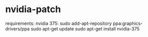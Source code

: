 # nvidia-patch
requirements:
nvidia 375:
sudo add-apt-repository ppa:graphics-drivers/ppa
sudo apt-get update
sudo apt-get install nvidia-375
